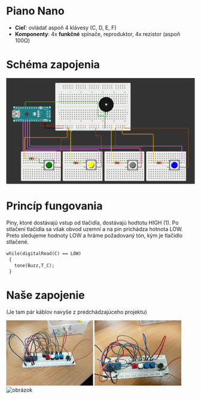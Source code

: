 # Piano Nano

- **Cieľ**: ovládať aspoň 4 klávesy (C, D, E, F)
- **Komponenty**: 4x **funkčné** spínače, reproduktor, 4x rezistor (aspoň 100Ω)

# Schéma zapojenia
![Zapojenie](klavir-wiring.png)

# Princíp fungovania
Piny, ktoré dostávajú vstup od tlačidla, dostávajú hodtotu HIGH (1). Po stlačení tlačidla sa však obvod uzemní a na pin prichádza hotnota LOW. Preto sledujeme hodnoty LOW a hráme požadovaný tón, kým je tlačidlo stlačené.
 ```
 while(digitalRead(C) == LOW)
  {
    tone(Buzz,T_C);
  }
  ```
  
  # Naše zapojenie
  (Je tam pár káblov navyše z predchádzajúceho projektu)
  
  <img src="zapojenie1.png" width=46%> <img src="zapojenie2.png" width=46%>
  ![obrázok](https://user-images.githubusercontent.com/84372947/221436431-714d1e5c-9a79-408e-95b4-7b5fec3f94ba.png)

